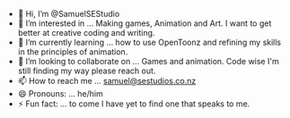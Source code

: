- 👋 Hi, I’m @SamuelSEStudio
- 👀 I’m interested in ... Making games, Animation and Art. I want to get better at creative coding and writing.
- 🌱 I’m currently learning ... how to use OpenToonz and refining my skills in the principles of animation.
- 💞️ I’m looking to collaborate on ... Games and animation. Code wise I'm still finding my way please reach out. 
- 📫 How to reach me ... samuel@sestudios.co.nz
- 😄 Pronouns: ... he/him
- ⚡ Fun fact: ... to come I have yet to find one that speaks to me.

<!---
SamuelSEStudio/SamuelSEStudio is a ✨ special ✨ repository because its `README.md` (this file) appears on your GitHub profile.
You can click the Preview link to take a look at your changes.
--->
